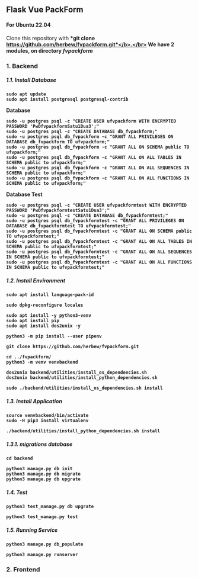 ## Flask Vue PackForm 
#### For Ubuntu 22.04
Clone this repository with <b>*git clone https://github.com/herbew/fvpackform.git*</b>.</br>
We have 2 modules, on directory <b>*fvpackform*</b>
### 1. Backend 
##### 1.1. Install Database
```
sudo apt update
sudo apt install postgresql postgresql-contrib
```
Database
```
sudo -u postgres psql -c "CREATE USER ufvpackform WITH ENCRYPTED PASSWORD 'PwDfvpackformSatu1Dua3';"
sudo -u postgres psql -c "CREATE DATABASE db_fvpackform;"
sudo -u postgres psql db_fvpackform -c "GRANT ALL PRIVILEGES ON DATABASE db_fvpackform TO ufvpackform;"
sudo -u postgres psql db_fvpackform -c "GRANT ALL ON SCHEMA public TO ufvpackform;"
sudo -u postgres psql db_fvpackform -c "GRANT ALL ON ALL TABLES IN SCHEMA public to ufvpackform;"
sudo -u postgres psql db_fvpackform -c "GRANT ALL ON ALL SEQUENCES IN SCHEMA public to ufvpackform;"
sudo -u postgres psql db_fvpackform -c "GRANT ALL ON ALL FUNCTIONS IN SCHEMA public to ufvpackform;"
```
Database Test
```
sudo -u postgres psql -c "CREATE USER ufvpackformtest WITH ENCRYPTED PASSWORD 'PwDfvpackformtestSatu1Dua3';"
sudo -u postgres psql -c "CREATE DATABASE db_fvpackformtest;"
sudo -u postgres psql db_fvpackformtest -c "GRANT ALL PRIVILEGES ON DATABASE db_fvpackformtest TO ufvpackformtest;"
sudo -u postgres psql db_fvpackformtest -c "GRANT ALL ON SCHEMA public TO ufvpackformtest;"
sudo -u postgres psql db_fvpackformtest -c "GRANT ALL ON ALL TABLES IN SCHEMA public to ufvpackformtest;"
sudo -u postgres psql db_fvpackformtest -c "GRANT ALL ON ALL SEQUENCES IN SCHEMA public to ufvpackformtest;"
sudo -u postgres psql db_fvpackformtest -c "GRANT ALL ON ALL FUNCTIONS IN SCHEMA public to ufvpackformtest;"
```

##### 1.2. Install Environment
```
sudo apt install language-pack-id
```
```
sudo dpkg-reconfigure locales
```
```
sudo apt install -y python3-venv 
sudo apt install pip
sudo apt install dos2unix -y 
```
```
python3 -m pip install --user pipenv
```
```
git clone https://github.com/herbew/fvpackform.git
```
```
cd ../fvpackform/
python3 -m venv venvbackend
```
```
dos2unix backend/utilities/install_os_dependencies.sh
dos2unix backend/utilities/install_python_dependencies.sh
```
```
sudo ./backend/utilities/install_os_dependencies.sh install
```
##### 1.3. Install Application
```
source venvbackend/bin/activate
sudo -H pip3 install virtualenv
```
```
./backend/utilities/install_python_dependencies.sh install
```
##### 1.3.1. migrations database
```
cd backend
```
```
python3 manage.py db init
python3 manage.py db migrate
python3 manage.py db upgrate
```
##### 1.4. Test
```
python3 test_manage.py db upgrate
```
```
python3 test_manage.py test
```
##### 1.5. Running Service
```
python3 manage.py db_populate
```
```
python3 manage.py runserver
```

### 2. Frontend
